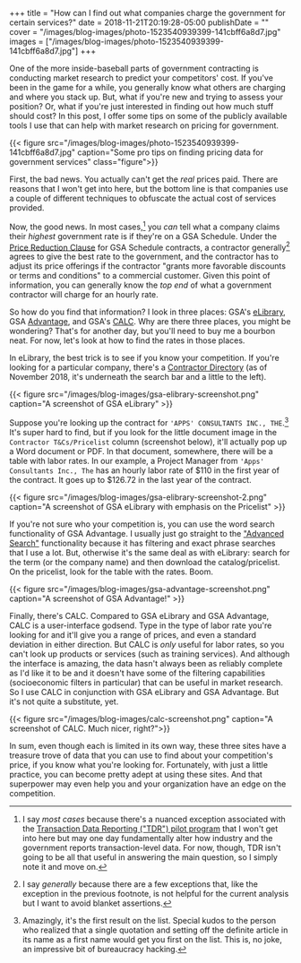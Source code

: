 +++
title = "How can I find out what companies charge the government for certain services?"
date = 2018-11-21T20:19:28-05:00
publishDate = ""
cover = "/images/blog-images/photo-1523540939399-141cbff6a8d7.jpg"
images = ["/images/blog-images/photo-1523540939399-141cbff6a8d7.jpg"]
+++

One of the more inside-baseball parts of government contracting is conducting market research to predict your competitors' cost. If you've been in the game for a while, you generally know what others are charging and where you stack up. But, what if you're new and trying to assess your position? Or, what if you're just interested in finding out how much stuff should cost? In this post, I offer some tips on some of the publicly available tools I use that can help with market research on pricing for government.

{{< figure src="/images/blog-images/photo-1523540939399-141cbff6a8d7.jpg" caption="Some pro tips on finding pricing data for government services" class="figure">}}

First, the bad news. You actually can't get the *real* prices paid. There are reasons that I won't get into here, but the bottom line is that companies use a couple of different techniques to obfuscate the actual cost of services provided.

Now, the good news. In most cases,[^1] you *can* tell what a company claims their *highest* government rate is if they're on a GSA Schedule. Under the [Price Reduction Clause](https://www.contractorsperspective.com/compliance/applying-the-price-reduction-clause-in-gsa-schedule-contracts/) for GSA Schedule contracts, a contractor generally[^2] agrees to give the best rate to the government, and the contractor has to adjust its price offerings if the contractor "grants more favorable discounts or terms and conditions" to a commercial customer. Given this point of information, you can generally know the *top end* of what a government contractor will charge for an hourly rate.

So how do you find that information? I look in three places: GSA's [eLibrary](https://www.gsaelibrary.gsa.gov/), GSA [Advantage](https://www.gsaadvantage.gov/), and GSA's [CALC](https://calc.gsa.gov). Why are there three places, you might be wondering? That's for another day, but you'll need to buy me a bourbon neat. For now, let's look at how to find the rates in those places.

In eLibrary, the best trick is to see if you know your competition. If you're looking for a particular company, there's a [Contractor Directory](https://www.gsaelibrary.gsa.gov/ElibMain/contractorList.do?contractorListFor=A) (as of November 2018, it's underneath the search bar and a little to the left).

{{< figure src="/images/blog-images/gsa-elibrary-screenshot.png" caption="A screenshot of GSA eLibrary" >}}

Suppose you're looking up the contract for `'APPS' CONSULTANTS INC., THE`.[^3] It's super hard to find, but if you look for the little document image in the `Contractor T&Cs/Pricelist` column (screenshot below), it'll actually pop up a Word document or PDF. In that document, somewhere, there will be a table with labor rates. In our example, a Project Manager from `'Apps' Consultants Inc., The` has an hourly labor rate of $110 in the first year of the contract. It goes up to $126.72 in the last year of the contract.

{{< figure src="/images/blog-images/gsa-elibrary-screenshot-2.png" caption="A screenshot of GSA eLibrary with emphasis on the Pricelist" >}}

If you're not sure who your competition is, you can use the word search functionality of GSA Advantage. I usually just go straight to the ["Advanced Search"](https://www.gsaadvantage.gov/advantage/s/advncdSearchSrvsEnter.do) functionality because it has filtering and exact phrase searches that I use a lot. But, otherwise it's the same deal as with eLibrary: search for the term (or the company name) and then download the catalog/pricelist. On the pricelist, look for the table with the rates. Boom.

{{< figure src="/images/blog-images/gsa-advantage-screenshot.png" caption="A screenshot of GSA Advantage!" >}}

Finally, there's CALC. Compared to GSA eLibrary and GSA Advantage, CALC is a user-interface godsend. Type in the type of labor rate you're looking for and it'll give you a range of prices, and even a standard deviation in either direction. But CALC is *only* useful for labor rates, so you can't look up products or services (such as training services). And although the interface is amazing, the data hasn't always been as reliably complete as I'd like it to be and it doesn't have some of the filtering capabilities (socioeconomic filters in particular) that can be useful in market research. So I use CALC in conjunction with GSA eLibrary and GSA Advantage. But it's not quite a substitute, yet.

{{< figure src="/images/blog-images/calc-screenshot.png" caption="A screenshot of CALC. Much nicer, right?">}}

In sum, even though each is limited in its own way, these three sites have a treasure trove of data that you can use to find about your competition's price, if you know what you're looking for. Fortunately, with just a little practice, you can become pretty adept at using these sites. And that superpower may even help you and your organization have an edge on the competition.

[^1]: I say *most cases* because there's a nuanced exception associated with the [Transaction Data Reporting ("TDR") pilot program](https://www.federalregister.gov/documents/2016/06/23/2016-14728/general-services-administration-acquisition-regulation-gsar-transactional-data-reporting) that I won't get into here but may one day fundamentally alter how industry and the government reports transaction-level data. For now, though, TDR isn't going to be all that useful in answering the main question, so I simply note it and move on.

[^2]: I say *generally* because there are a few exceptions that, like the exception in the previous footnote, is not helpful for the current analysis but I want to avoid blanket assertions.

[^3]: Amazingly, it's the first result on the list. Special kudos to the person who realized that a single quotation and setting off the definite article in its name as a first name would get you first on the list. This is, no joke, an impressive bit of bureaucracy hacking.
